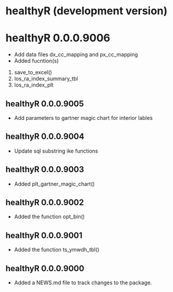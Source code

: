 # healthyR (development version)

# healthyR 0.0.0.9006
* Add data files dx_cc_mapping and px_cc_mapping
* Added fucntion(s)
1. save_to_excel()
2. los_ra_index_summary_tbl
3. los_ra_index_plt

## healthyR 0.0.0.9005

* Add parameters to gartner magic chart for interior lables

## healthyR 0.0.0.9004

* Update sql substring ike functions

## healthyR 0.0.0.9003

* Added plt_gartner_magic_chart()

## healthyR 0.0.0.9002

* Added the function opt_bin()

## healthyR 0.0.0.9001

* Added the function ts_ymwdh_tbl()

## healthyR 0.0.0.9000

* Added a NEWS.md file to track changes to the package.
